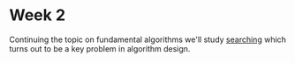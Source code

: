 # Week 2

Continuing the topic on fundamental algorithms we'll study [searching](materials/searching.md) which
turns out to be a key problem in algorithm design.
